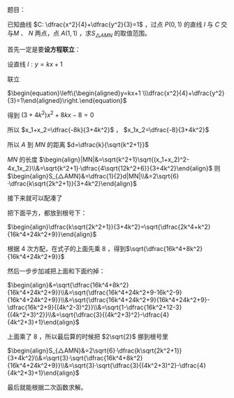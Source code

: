 题目：

已知曲线 $C: \dfrac{x^2}{4}+\dfrac{y^2}{3}=1$ ，过点 $P(0, 1)$ 的直线 $l$ 与 $C$ 交与$M$ 、 $N$ 两点，点 $A(1, 1)$ ，求$S_{△AMN}$ 的取值范围。

首先一定是要**设方程联立**：

设直线 $l: y=kx+1$ 

联立 

$\begin{equation}\left\{\begin{aligned}y=kx+1 \\\dfrac{x^2}{4}+\dfrac{y^2}{3}=1\end{aligned}\right.\end{equation}$


得到 $(3+4k^2)x^2+8kx-8=0$ 

所以 $x_1+x_2=\dfrac{-8k}{3+4k^2}$ ， $x_1x_2=\dfrac{-8}{3+4k^2}$  

所以 $A$ 到 $MN$ 的距离 $d=\dfrac{k}{\sqrt{k^2+1}}$ 

$MN$ 的长度 $\begin{align}|MN|&=\sqrt{k^2+1}\sqrt{(x_1+x_2)^2-4x_1x_2}\\&=\sqrt{k^2+1}·\dfrac{4\sqrt{12k^2+6}}{3+4k^2}\end{align}$ 
则 
$\begin{align}S_{△AMN}&=\dfrac{1}{2}d|MN|\\&=2\sqrt{6}·\dfrac{k\sqrt{2k^2+1}}{3+4k^2}\end{align}$ 

接下来就可以配凑了

把下面平方，都放到根号下：

$\begin{align}\dfrac{k\sqrt{2k^2+1}}{3+4k^2}=\sqrt{\dfrac{2k^4+k^2}{16k^4+24k^2+9}}\end{align}$ 

根据 $4$ 次方配，在式子的上面先乘 $8$ ，得到$\sqrt{\dfrac{16k^4+8k^2}{16k^4+24k^2+9}}$ 

然后一步步加减把上面和下面约掉：

$\begin{align}&=\sqrt{\dfrac{16k^4+8k^2}{16k^4+24k^2+9}}\\&=\sqrt{\dfrac{16k^4+24k^2+9-16k^2-9}{16k^4+24k^2+9}}\\&=\sqrt{\dfrac{16k^4+24k^2+9}{16k^4+24k^2+9}-\dfrac{16k^2+9}{(4k^2-3)^2}}\\&=\sqrt{1-\dfrac{16k^2+12-3}{(4k^2+3)^2}}\\&=\sqrt{\dfrac{3}{(4k^2+3)^2}-\dfrac{4}{4k^2+3}+1}\end{align}$

上面乘了 $8$ ，所以最后算的时候把 $2\sqrt{2}$ 挪到根号里

$\begin{align}S_{△AMN}&=2\sqrt{6}·\dfrac{k\sqrt{2k^2+1}}{3+4k^2}\\&=\sqrt{3}·\sqrt{\dfrac{16k^4+8k^2}{16k^4+24k^2+9}}\\&=\sqrt{3}·\sqrt{\dfrac{3}{(4k^2+3)^2}-\dfrac{4}{4k^2+3}+1}\end{align}$

最后就能根据二次函数求解。